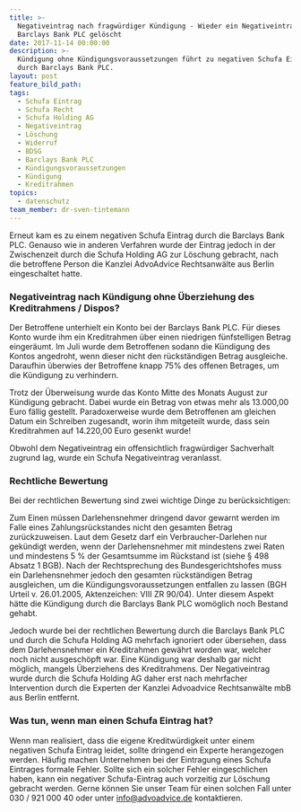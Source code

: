 ```yaml
---
title: >-
  Negativeintrag nach fragwürdiger Kündigung - Wieder ein Negativeintrag der
  Barclays Bank PLC gelöscht
date: 2017-11-14 00:00:00
description: >-
  Kündigung ohne Kündigungsvoraussetzungen führt zu negativen Schufa Eintrag
  durch Barclays Bank PLC.
layout: post
feature_bild_path:
tags:
  - Schufa Eintrag
  - Schufa Recht
  - Schufa Holding AG
  - Negativeintrag
  - Löschung
  - Widerruf
  - BDSG
  - Barclays Bank PLC
  - Kündigungsvoraussetzungen
  - Kündigung
  - Kreditrahmen
topics:
  - datenschutz
team_member: dr-sven-tintemann
---
```



Erneut kam es zu einem negativen Schufa Eintrag durch die Barclays Bank PLC. Genauso wie in anderen Verfahren wurde der Eintrag jedoch in der Zwischenzeit durch die Schufa Holding AG zur Löschung gebracht, nach die betroffene Person die Kanzlei AdvoAdvice Rechtsanwälte aus Berlin eingeschaltet hatte.

### Negativeintrag nach Kündigung ohne Überziehung des Kreditrahmens / Dispos?

Der Betroffene unterhielt ein Konto bei der Barclays Bank PLC. Für dieses Konto wurde ihm ein Kreditrahmen über einen niedrigen fünfstelligen Betrag eingeräumt. Im Juli wurde dem Betroffenen sodann die Kündigung des Kontos angedroht, wenn dieser nicht den rückständigen Betrag ausgleiche. Daraufhin überwies der Betroffene knapp 75% des offenen Betrages, um die Kündigung zu verhindern.

Trotz der Überweisung wurde das Konto Mitte des Monats August zur Kündigung gebracht. Dabei wurde ein Betrag von etwas mehr als 13.000,00 Euro fällig gestellt. Paradoxerweise wurde dem Betroffenen am gleichen Datum ein Schreiben zugesandt, worin ihm mitgeteilt wurde, dass sein Kreditrahmen auf 14.220,00 Euro gesenkt wurde!

Obwohl dem Negativeintrag ein offensichtlich fragwürdiger Sachverhalt zugrund lag, wurde ein Schufa Negativeintrag veranlasst.

### Rechtliche Bewertung

Bei der rechtlichen Bewertung sind zwei wichtige Dinge zu berücksichtigen:

Zum Einen müssen Darlehensnehmer dringend davor gewarnt werden im Falle eines Zahlungsrückstandes nicht den gesamten Betrag zurückzuweisen. Laut dem Gesetz darf ein Verbraucher-Darlehen nur gekündigt werden, wenn der Darlehensnehmer mit mindestens zwei Raten und mindestens 5 % der Gesamtsumme im Rückstand ist (siehe § 498 Absatz 1 BGB). Nach der Rechtsprechung des Bundesgerichtshofes muss ein Darlehensnehmer jedoch den gesamten rückständigen Betrag ausgleichen, um die Kündigungsvoraussetzungen entfallen zu lassen (BGH Urteil v. 26.01.2005, Aktenzeichen: VIII ZR 90/04). Unter diesem Aspekt hätte die Kündigung durch die Barclays Bank PLC womöglich noch Bestand gehabt.

Jedoch wurde bei der rechtlichen Bewertung durch die Barclays Bank PLC und durch die Schufa Holding AG mehrfach ignoriert oder übersehen, dass dem Darlehensnehmer ein Kreditrahmen gewährt worden war, welcher noch nicht ausgeschöpft war. Eine Kündigung war deshalb gar nicht möglich, mangels Überziehens des Kreditrahmens. Der Negativeintrag wurde durch die Schufa Holding AG daher erst nach mehrfacher Intervention durch die Experten der Kanzlei Advoadvice Rechtsanwälte mbB aus Berlin entfernt.

### Was tun, wenn man einen Schufa Eintrag hat?

Wenn man realisiert, dass die eigene Kreditwürdigkeit unter einem negativen Schufa Eintrag leidet, sollte dringend ein Experte herangezogen werden. Häufig machen Unternehmen bei der Eintragung eines Schufa Eintrages formale Fehler. Sollte sich ein solcher Fehler eingeschlichen haben, kann ein negativer Schufa-Eintrag auch vorzeitig zur Löschung gebracht werden. Gerne können Sie unser Team für einen solchen Fall unter 030 / 921 000 40 oder unter info@advoadvice.de kontaktieren.